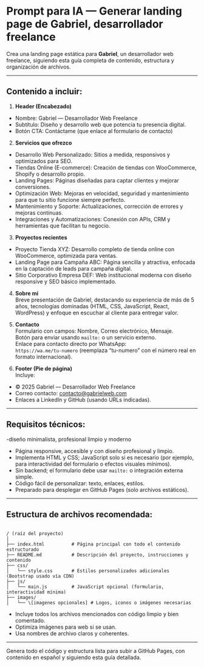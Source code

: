 
# Prompt para IA — Generar landing page de Gabriel, desarrollador freelance

Crea una landing page estática para **Gabriel**, un desarrollador web freelance, siguiendo esta guía completa de contenido, estructura y organización de archivos.

---

## Contenido a incluir:

1. **Header (Encabezado)**  
- Nombre: Gabriel — Desarrollador Web Freelance  
- Subtítulo: Diseño y desarrollo web que potencia tu presencia digital.  
- Botón CTA: Contáctame (que enlace al formulario de contacto)

2. **Servicios que ofrezco**  
- Desarrollo Web Personalizado: Sitios a medida, responsivos y optimizados para SEO.  
- Tiendas Online (E-commerce): Creación de tiendas con WooCommerce, Shopify o desarrollo propio.  
- Landing Pages: Páginas diseñadas para captar clientes y mejorar conversiones.  
- Optimización Web: Mejoras en velocidad, seguridad y mantenimiento para que tu sitio funcione siempre perfecto.  
- Mantenimiento y Soporte: Actualizaciones, corrección de errores y mejoras continuas.  
- Integraciones y Automatizaciones: Conexión con APIs, CRM y herramientas que facilitan tu negocio.

3. **Proyectos recientes**  
- Proyecto Tienda XYZ: Desarrollo completo de tienda online con WooCommerce, optimizada para ventas.  
- Landing Page para Campaña ABC: Página sencilla y atractiva, enfocada en la captación de leads para campaña digital.  
- Sitio Corporativo Empresa DEF: Web institucional moderna con diseño responsive y SEO básico implementado.

4. **Sobre mí**  
Breve presentación de Gabriel, destacando su experiencia de más de 5 años, tecnologías dominadas (HTML, CSS, JavaScript, React, WordPress) y enfoque en escuchar al cliente para entregar valor.

5. **Contacto**  
Formulario con campos: Nombre, Correo electrónico, Mensaje.  
Botón para enviar usando `mailto:` o un servicio externo.  
Enlace para contacto directo por WhatsApp:  
`https://wa.me/tu-numero` (reemplaza “tu-numero” con el número real en formato internacional).

6. **Footer (Pie de página)**  
Incluye:  
- © 2025 Gabriel — Desarrollador Web Freelance  
- Correo contacto: contacto@gabrielweb.com  
- Enlaces a LinkedIn y GitHub (usando URLs indicadas).

---

## Requisitos técnicos:

-diseño minimalista, profesional limpio y moderno
- Página responsive, accesible y con diseño profesional y limpio.  
- Implementa HTML y CSS; JavaScript solo si es necesario (por ejemplo, para interactividad del formulario o efectos visuales mínimos).  
- Sin backend; el formulario debe usar `mailto:` o integración externa simple.  
- Código fácil de personalizar: texto, enlaces, estilos.  
- Preparado para desplegar en GitHub Pages (solo archivos estáticos).

---

## Estructura de archivos recomendada:

```

/ (raíz del proyecto)
│
├── index.html          # Página principal con todo el contenido estructurado
├── README.md           # Descripción del proyecto, instrucciones y contenido
├── css/
│   └── style.css       # Estilos personalizados adicionales (Bootstrap usado vía CDN)
├── js/
│   └── main.js         # JavaScript opcional (formulario, interactividad mínima)
├── images/
│   └── \[imagenes opcionales] # Logos, iconos o imágenes necesarias

```

- Incluye todos los archivos mencionados con código limpio y bien comentado.  
- Optimiza imágenes para web si se usan.  
- Usa nombres de archivo claros y coherentes.

---

Genera todo el código y estructura lista para subir a GitHub Pages, con contenido en español y siguiendo esta guía detallada.
```
